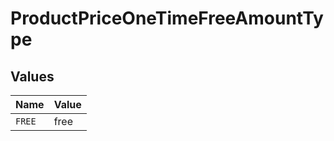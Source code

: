# ProductPriceOneTimeFreeAmountType


## Values

| Name   | Value  |
| ------ | ------ |
| `FREE` | free   |